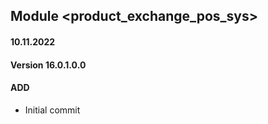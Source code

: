 ## Module <product_exchange_pos_sys>

#### 10.11.2022
#### Version 16.0.1.0.0
#### ADD

- Initial commit

